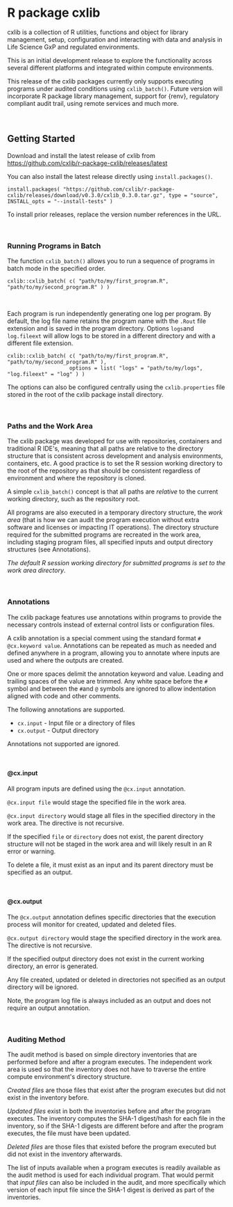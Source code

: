 # R package cxlib

cxlib is a collection of R utilities, functions and object for library management, setup, configuration and interacting with data and analysis in Life Science GxP and regulated environments.

This is an initial development release to explore the functionality across several different platforms and integrated within compute environments.

This release of the cxlib packages currently only supports executing programs under audited conditions using `cxlib_batch()`. Future version will incorporate R package library management, support for {renv}, regulatory compliant audit trail, using remote services and much more.

<br/>



## Getting Started

Download and install the latest release of cxlib from https://github.com/cxlib/r-package-cxlib/releases/latest

You can also install the latest release directly using `install.packages()`.   

```
install.packages( "https://github.com/cxlib/r-package-cxlib/releases/download/v0.3.0/cxlib_0.3.0.tar.gz", type = "source", INSTALL_opts = "--install-tests" )
```

To install prior releases, replace the version number references in the URL.

<br/>


### Running Programs in Batch 

The function `cxlib_batch()` allows you to run a sequence of programs in batch mode in the specified order. 

```
cxlib::cxlib_batch( c( "path/to/my/first_program.R", "path/to/my/second_program.R" ) )
```

<br/>

Each program is run independently generating one log per program. By default, the log file name retains the program name with the `.Rout` file extension and is saved 
in the program directory. Options `logs`and `log.fileext` will allow logs to be stored in a different directory and with a different file extension.

```
cxlib::cxlib_batch( c( "path/to/my/first_program.R", "path/to/my/second_program.R" ), 
                    options = list( "logs" = "path/to/my/logs", "log.fileext" = "log" ) )
```

The options can also be configured centrally using the `cxlib.properties` file stored in the root of the cxlib package install directory.

<br/>

### Paths and the Work Area
The cxlib package was developed for use with repositories,  containers and traditional R IDE's, meaning that all paths are relative to the directory structure that is consistent across development and analysis environments, containers, etc. A good practice is to set the R session working directory to the root of the repository as that should be consistent regardless of environment and where the repository is cloned.

A simple `cxlib_batch()` concept is that all paths are _relative_ to the current working directory, such as the repository root. 

All programs are also executed in a temporary directory structure, the _work area_ (that is how we can audit the program execution without extra software and licenses or impacting IT operations). The directory structure required for the submitted programs are recreated in the work area, including staging program files, all specified inputs and output directory structures (see Annotations).

_The default R session working directory for submitted programs is set to the work area directory_.


<br/>


### Annotations
The cxlib package features use annotations within programs to provide the necessary controls instead of external control lists or configuration files. 

A cxlib annotation is a special comment using the standard format `# @cx.keyword value`. Annotations can be repeated as much as needed and defined anywhere 
in a program, allowing you to annotate where inputs are used and where the outputs are created. 

One or more spaces delimit the annotation keyword and value. Leading and trailing spaces of the value are trimmed. Any white space before the `#` symbol and between the `#`and `@` symbols are ignored to allow indentation aligned with code and other comments.

The following annotations are supported.

+ `cx.input` - Input file or a directory of files
+ `cx.output` - Output directory

Annotations not supported are ignored. 

<br/>


#### @cx.input
All program inputs are defined using the `@cx.input` annotation.

`@cx.input file` would stage the specified file in the work area.

`@cx.input directory` would stage all files in the specified directory in the work area. The directive is not recursive.

If the specified `file` or `directory` does not exist, the parent directory structure will not be staged in the work area and will likely result in an
R error or warning.

To delete a file, it must exist as an input and its parent directory must be specified as an output.

<br/>


#### @cx.output
The `@cx.output` annotation defines specific directories that the execution process will monitor for created, updated and deleted files.

`@cx.output directory` would stage the specified directory in the work area. The directive is not recursive.

If the specified output directory does not exist in the current working directory, an error is generated.

Any file created, updated or deleted in directories not specified as an output directory will be ignored.

Note, the program log file is always included as an output and does not require an output annotation.

<br/>



### Auditing Method
The audit method is based on simple directory inventories that are performed before and after a program executes. The independent work area is used so that the inventory does not have to traverse the entire compute environment's directory structure. 

_Created files_ are those files that exist after the program executes but did not exist in the inventory before.

_Updated files_ exist in both the inventories before and after the program executes. The inventory computes the SHA-1 digest/hash for each file in the inventory, so if the SHA-1 digests are different before and after the program executes, the file must have been updated.

_Deleted files_ are those files that existed before the program executed but did not exist in the inventory afterwards.

The list of inputs available when a program executes is readily available as the audit method is used for each individual program. That would permit that _input files_ can also be included in the audit, and more specifically which version of each input file since the SHA-1 digest is derived as part of the inventories.
